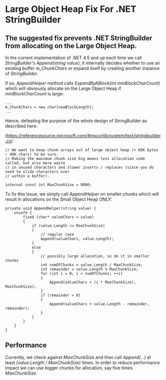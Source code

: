 # Large Object Heap Fix For .NET StringBuilder
## The suggested fix prevents .NET StringBuilder from allocating on the Large Object Heap.

In the current implementation of .NET 4.5 and up each time we call *StringBuilder's* *Append(string value)*, it internally decides whether to use an existing buffer *m_ChunkChars* or expand itself by creating another instance of *StringBuilder.*

If so, *AppendHelper* method calls *ExpandByABlock(int minBlockCharCount)* which will obviously allocate on the Large Object Heap if *minBlockCharCount* is large:  


```
...
m_ChunkChars = new char[newBlockLength];
...
```

Hence, defeating the purpose of the whole design of StringBuilder as described here:

(https://referencesource.microsoft.com/#mscorlib/system/text/stringbuilder.cs)


```
// We want to keep chunk arrays out of large object heap (< 85K bytes ~ 40K chars) to be sure.
// Making the maximum chunk size big means less allocation code called, but also more waste
// in unused characters and slower inserts / replaces (since you do need to slide characters over
// within a buffer).  

internal const int MaxChunkSize = 8000;
```
        
        
To fix this issue, we simply call *AppendHelper* on smaller chunks which will result in allocations on the Small Object Heap ONLY:

```
private void AppendHelper(string value) {
    unsafe {
        fixed (char* valueChars = value)
        {
            if (value.Length <= MaxChunkSize)
            {
                // regular case
                Append(valueChars, value.Length);
            }
            else
            {
                // possibly large allocation, so do it in smaller chunks
                int numOfChunks = value.Length / MaxChunkSize;
                int remainder = value.Length % MaxChunkSize;
                for (int i = 0; i < numOfChunks; ++i)
                {
                    Append(valueChars + (i * MaxChunkSize), MaxChunkSize);
                }
                if (remainder > 0)
                {
                    Append(valueChars + value.Length - remainder, remainder);
                }
            }
        }
    }
}
```

## Performance

Currently, we check against *MaxChunkSize* and then call *Append(...)* at least *(value.Length / MaxChunkSize)* times. In order to reduce performance impact we can use bigger chunks for allocation, say five times *MaxChunkSize.*
